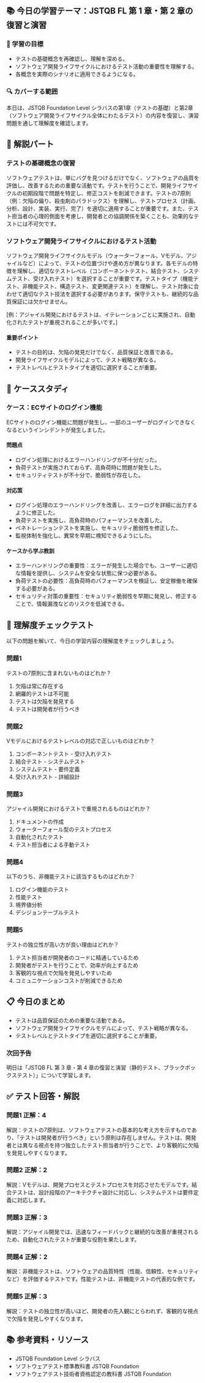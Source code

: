 ## 📚 今日の学習テーマ：JSTQB FL 第 1 章・第 2 章の復習と演習

### 📝 学習の目標

* テストの基礎概念を再確認し、理解を深める。
* ソフトウェア開発ライフサイクルにおけるテスト活動の重要性を理解する。
* 各概念を実際のシナリオに適用できるようになる。

### 🔍 カバーする範囲

本日は、JSTQB Foundation Level シラバスの第1章（テストの基礎）と第2章（ソフトウェア開発ライフサイクル全体にわたるテスト）の内容を復習し、演習問題を通して理解度を確認します。

## 📖 解説パート

### テストの基礎概念の復習

ソフトウェアテストは、単にバグを見つけるだけでなく、ソフトウェアの品質を評価し、改善するための重要な活動です。テストを行うことで、開発ライフサイクルの初期段階で問題を特定し、修正コストを削減できます。テストの7原則（例：欠陥の偏り、殺虫剤のパラドックス）を理解し、テストプロセス（計画、分析、設計、実装、実行、完了）を適切に適用することが重要です。また、テスト担当者の心理的側面を考慮し、開発者との協調関係を築くことも、効果的なテストには不可欠です。

### ソフトウェア開発ライフサイクルにおけるテスト活動

ソフトウェア開発ライフサイクルモデル（ウォーターフォール、Vモデル、アジャイルなど）によって、テストの位置づけや進め方が異なります。各モデルの特徴を理解し、適切なテストレベル（コンポーネントテスト、結合テスト、システムテスト、受け入れテスト）を選択することが重要です。テストタイプ（機能テスト、非機能テスト、構造テスト、変更関連テスト）を理解し、テスト対象に合わせて適切なテスト技法を選択する必要があります。保守テストも、継続的な品質保証には欠かせません。

[例：アジャイル開発におけるテストは、イテレーションごとに実施され、自動化されたテストが重視されることが多いです。]

#### 重要ポイント

* テストの目的は、欠陥の発見だけでなく、品質保証と改善である。
* 開発ライフサイクルモデルによって、テスト戦略が異なる。
* テストレベルとテストタイプを適切に選択することが重要。

## 🏢 ケーススタディ

### ケース：ECサイトのログイン機能

ECサイトのログイン機能に問題が発生し、一部のユーザーがログインできなくなるというインシデントが発生しました。

#### 問題点

* ログイン処理におけるエラーハンドリングが不十分だった。
* 負荷テストが実施されておらず、高負荷時に問題が発生した。
* セキュリティテストが不十分で、脆弱性が存在した。

#### 対応策

* ログイン処理のエラーハンドリングを改善し、エラーログを詳細に出力するように修正した。
* 負荷テストを実施し、高負荷時のパフォーマンスを改善した。
* ペネトレーションテストを実施し、セキュリティ脆弱性を修正した。
* 監視体制を強化し、異常を早期に検知できるようにした。

#### ケースから学ぶ教訓

* エラーハンドリングの重要性：エラーが発生した場合でも、ユーザーに適切な情報を提供し、システムを安全な状態に保つ必要がある。
* 負荷テストの必要性：高負荷時のパフォーマンスを検証し、安定稼働を確保する必要がある。
* セキュリティ対策の重要性：セキュリティ脆弱性を早期に発見し、修正することで、情報漏洩などのリスクを低減できる。

## 📝 理解度チェックテスト

以下の問題を解いて、今日の学習内容の理解度をチェックしましょう。

### 問題1

テストの7原則に含まれないものはどれか？

1. 欠陥は常に存在する
2. 網羅的テストは不可能
3. テストは欠陥を発見する
4. テストは開発者が行うべき

### 問題2

Vモデルにおけるテストレベルの対応で正しいものはどれか？

1. コンポーネントテスト - 受け入れテスト
2. 結合テスト - システムテスト
3. システムテスト - 要件定義
4. 受け入れテスト - 詳細設計

### 問題3

アジャイル開発におけるテストで重視されるものはどれか？

1. ドキュメントの作成
2. ウォーターフォール型のテストプロセス
3. 自動化されたテスト
4. テスト担当者による手動テスト

### 問題4

以下のうち、非機能テストに該当するものはどれか？

1. ログイン機能のテスト
2. 性能テスト
3. 境界値分析
4. デシジョンテーブルテスト

### 問題5

テストの独立性が高い方が良い理由はどれか？

1. テスト担当者が開発者のコードに精通しているため
2. 開発者がテストを行うことで、効率が向上するため
3. 客観的な視点で欠陥を発見しやすいため
4. コミュニケーションコストが削減できるため

## 📋 今日のまとめ

* テストは品質保証のための重要な活動である。
* ソフトウェア開発ライフサイクルモデルによって、テスト戦略が異なる。
* テストレベルとテストタイプを適切に選択することが重要。

### 次回予告

明日は「JSTQB FL 第 3 章・第 4 章の復習と演習（静的テスト、ブラックボックステスト）」について学習します。

## ✅ テスト回答・解説

### 問題1 正解：4

解説：テストの7原則は、ソフトウェアテストの基本的な考え方を示すものであり、「テストは開発者が行うべき」という原則は存在しません。テストは、開発者とは異なる視点を持つ独立したテスト担当者が行うことで、より客観的に欠陥を発見しやすくなります。

### 問題2 正解：2

解説：Vモデルは、開発プロセスとテストプロセスを対応させたモデルです。結合テストは、設計段階のアーキテクチャ設計に対応し、システムテストは要件定義に対応します。

### 問題3 正解：3

解説：アジャイル開発では、迅速なフィードバックと継続的な改善が重視されるため、自動化されたテストが重要な役割を果たします。

### 問題4 正解：2

解説：非機能テストは、ソフトウェアの品質特性（性能、信頼性、セキュリティなど）を評価するテストです。性能テストは、非機能テストの代表的な例です。

### 問題5 正解：3

解説：テストの独立性が高いほど、開発者の先入観にとらわれず、客観的な視点で欠陥を発見しやすくなります。

## 📚 参考資料・リソース

* JSTQB Foundation Level シラバス
* ソフトウェアテスト標準教科書 JSTQB Foundation
* ソフトウェアテスト技術者資格認定の教科書 JSTQB Foundation